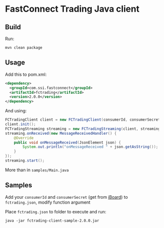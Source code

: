 # FastConnect Trading Java client

## Build
Run:
```shell
mvn clean package
```
## Usage
Add this to pom.xml:
```xml
<dependency>
  <groupId>com.ssi.fastconnect</groupId>
  <artifactId>fctrading</artifactId>
  <version>2.0.0</version>
</dependency>
```
And using:
```java
FCTradingClient client = new FCTradingClient(consumerId, consumerSecret, privateKey, url);
client.init();
FCTradingStreaming streaming = new FCTradingStreaming(client, streaming_url);
streaming.onReceived(new MessageReceivedHandler() {
    @Override
    public void onMessageReceived(JsonElement json) {
        System.out.println("onMessageReceived " + json.getAsString());
    }
});
streaming.start();
```

More than in `samples/Main.java`
## Samples
Add your `consumerId` and `consumerSecret` (get from [iBoard](https://iboard.ssi.com.vn)) to `fctrading.json`, modify function argument

Place `fctrading.json` to folder to execute and run:
```shell
java -jar fctrading-client-sample-2.0.0.jar
```
